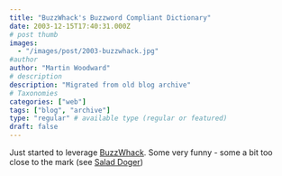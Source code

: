 ```yaml
---
title: "BuzzWhack's Buzzword Compliant Dictionary"
date: 2003-12-15T17:40:31.000Z
# post thumb
images:
  - "/images/post/2003-buzzwhack.jpg"
#author
author: "Martin Woodward"
# description
description: "Migrated from old blog archive"
# Taxonomies
categories: ["web"]
tags: ["blog", "archive"]
type: "regular" # available type (regular or featured)
draft: false
---
```


Just started to leverage [BuzzWhack](http://www.buzzwhack.com/). Some very funny - some a bit too close to the mark (see [Salad Doger](http://www.buzzwhack.com/buzzcomp/indsu.htm))
